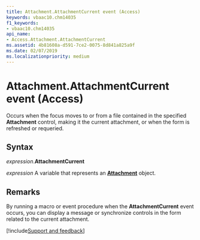 ```yaml
---
title: Attachment.AttachmentCurrent event (Access)
keywords: vbaac10.chm14035
f1_keywords:
- vbaac10.chm14035
api_name:
- Access.Attachment.AttachmentCurrent
ms.assetid: 4b81608a-d591-7ce2-0075-8d841a825a9f
ms.date: 02/07/2019
ms.localizationpriority: medium
---
```



# Attachment.AttachmentCurrent event (Access)

Occurs when the focus moves to or from a file contained in the specified **Attachment** control, making it the current attachment, or when the form is refreshed or requeried.


## Syntax

_expression_.**AttachmentCurrent**

_expression_ A variable that represents an **[Attachment](Access.Attachment.md)** object.


## Remarks

By running a macro or event procedure when the **AttachmentCurrent** event occurs, you can display a message or synchronize controls in the form related to the current attachment.




[!include[Support and feedback](~/includes/feedback-boilerplate.md)]